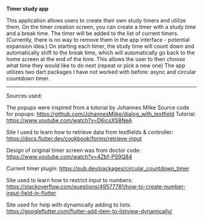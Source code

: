 **Timer study app**

This application allows users to create their own study timers and utilize them. On the timer creation screen, you can create a timer with a study time and a break time. The timer will be added to the list of current timers. (Currently, there is no way to remove them in the app interface - potential expansion idea.) On starting each timer, the study time will count down and automatically shift to the break time, which will automatically go back to the home screen at the end of the time. This allows the user to then choose what time they would like to do next (repeat or pick a new one)
The app utilizes two dart packages I have not worked with before: async and circular countdown timer.

___
Sources used:

The popups were inspired from a tutorial by Johannes Milke
Source code for popups: https://github.com/JohannesMilke/dialog_with_textfield
Tutorial: https://www.youtube.com/watch?v=D6icsXS8NeA

Site I used to learn how to retrieve data from textfields & controller: https://docs.flutter.dev/cookbook/forms/retrieve-input

Design of original timer screen was from doctor code: https://www.youtube.com/watch?v=4Zbf-PS9Q84

Current timer plugin: https://pub.dev/packages/circular_countdown_timer

Site used to learn how to restrict input to numbers: https://stackoverflow.com/questions/49577781/how-to-create-number-input-field-in-flutter

Site used for help with dynamically adding to lists: https://googleflutter.com/flutter-add-item-to-listview-dynamically/